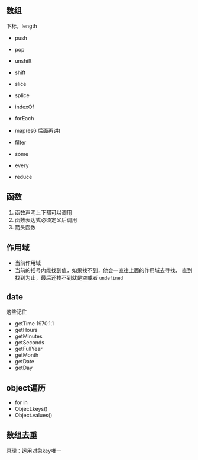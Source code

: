 ## 数组
下标，length
- push
- pop
- unshift
- shift
- slice
- splice
- indexOf
- forEach

- map(es6 后面再讲)
- filter
- some
- every
- reduce
## 函数
1. 函数声明上下都可以调用
2. 函数表达式必须定义后调用
3. 箭头函数
## 作用域
- 当前作用域
- 当前的括号内能找到值，如果找不到，他会一直往上面的作用域去寻找，
  直到找到为止，最后还找不到就是空或者 `undefined`
## date
这些记住
- getTime 1970.1.1
- getHours
- getMinutes
- getSeconds
- getFullYear
- getMonth
- getDate
- getDay
## object遍历
- for in
- Object.keys()
- Object.values()
## 数组去重
原理：运用对象key唯一
